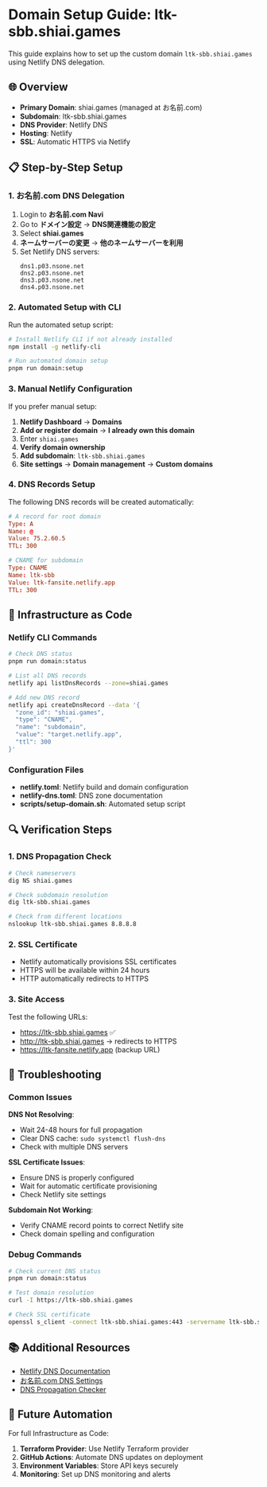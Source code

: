 # Domain Setup Guide: ltk-sbb.shiai.games

This guide explains how to set up the custom domain `ltk-sbb.shiai.games` using Netlify DNS delegation.

## 🌐 Overview

- **Primary Domain**: shiai.games (managed at お名前.com)
- **Subdomain**: ltk-sbb.shiai.games
- **DNS Provider**: Netlify DNS
- **Hosting**: Netlify
- **SSL**: Automatic HTTPS via Netlify

## 📋 Step-by-Step Setup

### 1. お名前.com DNS Delegation

1. Login to **お名前.com Navi**
2. Go to **ドメイン設定** → **DNS関連機能の設定**
3. Select **shiai.games**
4. **ネームサーバーの変更** → **他のネームサーバーを利用**
5. Set Netlify DNS servers:
   ```
   dns1.p03.nsone.net
   dns2.p03.nsone.net
   dns3.p03.nsone.net
   dns4.p03.nsone.net
   ```

### 2. Automated Setup with CLI

Run the automated setup script:

```bash
# Install Netlify CLI if not already installed
npm install -g netlify-cli

# Run automated domain setup
pnpm run domain:setup
```

### 3. Manual Netlify Configuration

If you prefer manual setup:

1. **Netlify Dashboard** → **Domains**
2. **Add or register domain** → **I already own this domain**
3. Enter `shiai.games`
4. **Verify domain ownership**
5. **Add subdomain**: `ltk-sbb.shiai.games`
6. **Site settings** → **Domain management** → **Custom domains**

### 4. DNS Records Setup

The following DNS records will be created automatically:

```toml
# A record for root domain
Type: A
Name: @
Value: 75.2.60.5
TTL: 300

# CNAME for subdomain
Type: CNAME
Name: ltk-sbb
Value: ltk-fansite.netlify.app
TTL: 300
```

## 🔧 Infrastructure as Code

### Netlify CLI Commands

```bash
# Check DNS status
pnpm run domain:status

# List all DNS records
netlify api listDnsRecords --zone=shiai.games

# Add new DNS record
netlify api createDnsRecord --data '{
  "zone_id": "shiai.games",
  "type": "CNAME",
  "name": "subdomain",
  "value": "target.netlify.app",
  "ttl": 300
}'
```

### Configuration Files

- **netlify.toml**: Netlify build and domain configuration
- **netlify-dns.toml**: DNS zone documentation
- **scripts/setup-domain.sh**: Automated setup script

## 🔍 Verification Steps

### 1. DNS Propagation Check

```bash
# Check nameservers
dig NS shiai.games

# Check subdomain resolution
dig ltk-sbb.shiai.games

# Check from different locations
nslookup ltk-sbb.shiai.games 8.8.8.8
```

### 2. SSL Certificate

- Netlify automatically provisions SSL certificates
- HTTPS will be available within 24 hours
- HTTP automatically redirects to HTTPS

### 3. Site Access

Test the following URLs:
- https://ltk-sbb.shiai.games ✅
- http://ltk-sbb.shiai.games → redirects to HTTPS
- https://ltk-fansite.netlify.app (backup URL)

## 🚨 Troubleshooting

### Common Issues

**DNS Not Resolving**:
- Wait 24-48 hours for full propagation
- Clear DNS cache: `sudo systemctl flush-dns`
- Check with multiple DNS servers

**SSL Certificate Issues**:
- Ensure DNS is properly configured
- Wait for automatic certificate provisioning
- Check Netlify site settings

**Subdomain Not Working**:
- Verify CNAME record points to correct Netlify site
- Check domain spelling and configuration

### Debug Commands

```bash
# Check current DNS status
pnpm run domain:status

# Test domain resolution
curl -I https://ltk-sbb.shiai.games

# Check SSL certificate
openssl s_client -connect ltk-sbb.shiai.games:443 -servername ltk-sbb.shiai.games
```

## 📚 Additional Resources

- [Netlify DNS Documentation](https://docs.netlify.com/domains-https/netlify-dns/)
- [お名前.com DNS Settings](https://help.onamae.com/answer/7883)
- [DNS Propagation Checker](https://www.whatsmydns.net/)

## 🔄 Future Automation

For full Infrastructure as Code:

1. **Terraform Provider**: Use Netlify Terraform provider
2. **GitHub Actions**: Automate DNS updates on deployment
3. **Environment Variables**: Store API keys securely
4. **Monitoring**: Set up DNS monitoring and alerts
